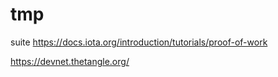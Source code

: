 # tmp

suite https://docs.iota.org/introduction/tutorials/proof-of-work

https://devnet.thetangle.org/